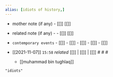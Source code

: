 ```yaml
---
alias: [idiots of history,]
---
```

- mother note (if any)		- [[]] [[]]
- related note (if any) -		- [[]] [[]]
- `contemporary events`	- [[]]	- [[]]	- [[]]	- [[]]	- [[]]

- [[2021-11-07]]  `15:58` _related_ [[]] | [[]] | [[]] # # #
	- [[muhammad bin tughlaq]]

```query
"idiots"
```